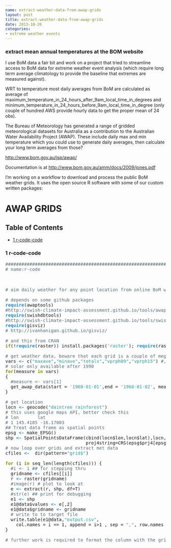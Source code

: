 ```yaml
---
name: extract-weather-data-from-awap-grids
layout: post
title: extract-weather-data-from-awap-grids
date: 2013-10-26
categories:
- extreme weather events
---
```


### extract mean annual temperatures at the BOM website

I use BoM data a fair bit and work on a project that tried to streamline access to BoM data for extreme weather event analysis (which require long term average climatology to provide the baseline that extremes are measured against).

WRT to temperature most daily averages from BoM are calculated as average of maximum_temperature_in_24_hours_after_9am_local_time_in_degrees and minimum_temperature_in_24_hours_before_9am_local_time_in_degree (only couple of hundred AWS provide hourly data to get the proper mean of 24 obs).

The Bureau of Meteorology has generated a range of gridded meteorological datasets for Australia as a contribution to the Australian Water Availability Project (AWAP). These include daily max and min temperature which you could use to generate daily averages, then calculate your long term averages from those?  

http://www.bom.gov.au/jsp/awap/

Documentation is at http://www.bom.gov.au/amm/docs/2009/jones.pdf


I’m working on a workflow to download and process the public BoM weather grids.
It uses the open source R software with some of our custom written packages:
<!-- <?xml version="1.0" encoding="utf-8"?> -->
<!-- <!DOCTYPE html PUBLIC "-//W3C//DTD XHTML 1.0 Strict//EN" -->
<!--                "http://www.w3.org/TR/xhtml1/DTD/xhtml1-strict.dtd"> -->
<!-- <html xmlns="http://www.w3.org/1999/xhtml" lang="en" xml:lang="en"> -->
<!-- <head> -->
<!-- <title>AWAP GRIDS </title> -->
<!-- <meta http-equiv="Content-Type" content="text/html;charset=utf-8"/> -->
<!-- <meta name="title" content="AWAP GRIDS "/> -->
<!-- <meta name="generator" content="Org-mode"/> -->
<!-- <meta name="generated" content="2013-10-26T22:31+1100"/> -->
<!-- <meta name="author" content="Ivan Hanigan"/> -->
<!-- <meta name="description" content=""/> -->
<!-- <meta name="keywords" content=""/> -->
<!-- <style type="text/css"> -->
<!--  <\!--/*-\-><![CDATA[/*><\!--*/ -->
<!--   html { font-family: Times, serif; font-size: 12pt; } -->
<!--   .title  { text-align: center; } -->
<!--   .todo   { color: red; } -->
<!--   .done   { color: green; } -->
<!--   .tag    { background-color: #add8e6; font-weight:normal } -->
<!--   .target { } -->
<!--   .timestamp { color: #bebebe; } -->
<!--   .timestamp-kwd { color: #5f9ea0; } -->
<!--   .right  {margin-left:auto; margin-right:0px;  text-align:right;} -->
<!--   .left   {margin-left:0px;  margin-right:auto; text-align:left;} -->
<!--   .center {margin-left:auto; margin-right:auto; text-align:center;} -->
<!--   p.verse { margin-left: 3% } -->
<!--   pre { -->
<!--    border: 1pt solid #AEBDCC; -->
<!--    background-color: #F3F5F7; -->
<!--    padding: 5pt; -->
<!--    font-family: courier, monospace; -->
<!--         font-size: 90%; -->
<!--         overflow:auto; -->
<!--   } -->
<!--   table { border-collapse: collapse; } -->
<!--   td, th { vertical-align: top;  } -->
<!--   th.right  { text-align:center;  } -->
<!--   th.left   { text-align:center;   } -->
<!--   th.center { text-align:center; } -->
<!--   td.right  { text-align:right;  } -->
<!--   td.left   { text-align:left;   } -->
<!--   td.center { text-align:center; } -->
<!--   dt { font-weight: bold; } -->
<!--   div.figure { padding: 0.5em; } -->
<!--   div.figure p { text-align: center; } -->
<!--   div.inlinetask { -->
<!--     padding:10px; -->
<!--     border:2px solid gray; -->
<!--     margin:10px; -->
<!--     background: #ffffcc; -->
<!--   } -->
<!--   textarea { overflow-x: auto; } -->
<!--   .linenr { font-size:smaller } -->
<!--   .code-highlighted {background-color:#ffff00;} -->
<!--   .org-info-js_info-navigation { border-style:none; } -->
<!--   #org-info-js_console-label { font-size:10px; font-weight:bold; -->
<!--                                white-space:nowrap; } -->
<!--   .org-info-js_search-highlight {background-color:#ffff00; color:#000000; -->
<!--                                  font-weight:bold; } -->
<!--   /*]]>*/-\-> -->
<!-- </style> -->
<!-- <script type="text/javascript"> -->
<!-- /* -->
<!-- @licstart  The following is the entire license notice for the -->
<!-- JavaScript code in this tag. -->

<!-- Copyright (C) 2012-2013 Free Software Foundation, Inc. -->

<!-- The JavaScript code in this tag is free software: you can -->
<!-- redistribute it and/or modify it under the terms of the GNU -->
<!-- General Public License (GNU GPL) as published by the Free Software -->
<!-- Foundation, either version 3 of the License, or (at your option) -->
<!-- any later version.  The code is distributed WITHOUT ANY WARRANTY; -->
<!-- without even the implied warranty of MERCHANTABILITY or FITNESS -->
<!-- FOR A PARTICULAR PURPOSE.  See the GNU GPL for more details. -->

<!-- As additional permission under GNU GPL version 3 section 7, you -->
<!-- may distribute non-source (e.g., minimized or compacted) forms of -->
<!-- that code without the copy of the GNU GPL normally required by -->
<!-- section 4, provided you include this license notice and a URL -->
<!-- through which recipients can access the Corresponding Source. -->


<!-- @licend  The above is the entire license notice -->
<!-- for the JavaScript code in this tag. -->
<!-- */ -->
<!-- <\!--/*-\-><![CDATA[/*><\!--*/ -->
<!--  function CodeHighlightOn(elem, id) -->
<!--  { -->
<!--    var target = document.getElementById(id); -->
<!--    if(null != target) { -->
<!--      elem.cacheClassElem = elem.className; -->
<!--      elem.cacheClassTarget = target.className; -->
<!--      target.className = "code-highlighted"; -->
<!--      elem.className   = "code-highlighted"; -->
<!--    } -->
<!--  } -->
<!--  function CodeHighlightOff(elem, id) -->
<!--  { -->
<!--    var target = document.getElementById(id); -->
<!--    if(elem.cacheClassElem) -->
<!--      elem.className = elem.cacheClassElem; -->
<!--    if(elem.cacheClassTarget) -->
<!--      target.className = elem.cacheClassTarget; -->
<!--  } -->
<!-- /*]]>*///-\-> -->
<!-- </script> -->

<!-- </head> -->
<body>

<div id="preamble">

</div>

<div id="content">
<h1 class="title">AWAP GRIDS </h1>


<div id="table-of-contents">
<h2>Table of Contents</h2>
<div id="text-table-of-contents">
<ul>
<li><a href="#sec-1">1 r-code-code</a></li>
</ul>
</div>
</div>

<div id="outline-container-1" class="outline-3">
<h3 id="sec-1"><span class="section-number-3">1</span> r-code-code</h3>
<div class="outline-text-3" id="text-1">




<pre class="src src-R"><span style="color: #586e75;">################################################################</span>
<span style="color: #586e75;"># </span><span style="color: #586e75;">name:r-code</span>



<span style="color: #586e75;"># </span><span style="color: #586e75;">aim daily weather for any point location from online BoM weather grids</span>

<span style="color: #586e75;"># </span><span style="color: #586e75;">depends on some github packages</span>
<span style="color: #268bd2; font-weight: bold;">require</span>(awaptools)
<span style="color: #586e75;">#</span><span style="color: #586e75;">http://swish-climate-impact-assessment.github.io/tools/awaptools/awaptools-downloads.html</span>
<span style="color: #268bd2; font-weight: bold;">require</span>(swishdbtools)
<span style="color: #586e75;">#</span><span style="color: #586e75;">http://swish-climate-impact-assessment.github.io/tools/swishdbtools/swishdbtools-downloads.html</span>
<span style="color: #268bd2; font-weight: bold;">require</span>(gisviz)
<span style="color: #586e75;"># </span><span style="color: #586e75;">http://ivanhanigan.github.io/gisviz/</span>

<span style="color: #586e75;"># </span><span style="color: #586e75;">and this from CRAN</span>
<span style="color: #859900; font-weight: bold;">if</span>(!<span style="color: #268bd2; font-weight: bold;">require</span>(raster)) install.packages(<span style="color: #2aa198;">'raster'</span>); <span style="color: #268bd2; font-weight: bold;">require</span>(raster)

<span style="color: #586e75;"># </span><span style="color: #586e75;">get weather data, beware that each grid is a couple of megabytes</span>
vars <span style="color: #268bd2; font-weight: bold;">&lt;-</span> c(<span style="color: #2aa198;">"maxave"</span>,<span style="color: #2aa198;">"minave"</span>,<span style="color: #2aa198;">"totals"</span>,<span style="color: #2aa198;">"vprph09"</span>,<span style="color: #2aa198;">"vprph15"</span>) <span style="color: #586e75;">#</span><span style="color: #586e75;">,"solarave") </span>
<span style="color: #586e75;"># </span><span style="color: #586e75;">solar only available after 1990</span>
<span style="color: #859900; font-weight: bold;">for</span>(measure <span style="color: #859900; font-weight: bold;">in</span> vars)
{
  <span style="color: #586e75;">#</span><span style="color: #586e75;">measure &lt;- vars[1]</span>
  get_awap_data(start = <span style="color: #2aa198;">'1960-01-01'</span>,end = <span style="color: #2aa198;">'1960-01-02'</span>, measure)
}

<span style="color: #586e75;"># </span><span style="color: #586e75;">get location</span>
locn <span style="color: #268bd2; font-weight: bold;">&lt;-</span> geocode(<span style="color: #2aa198;">"daintree rainforest"</span>)
<span style="color: #586e75;"># </span><span style="color: #586e75;">this uses google maps API, better check this</span>
<span style="color: #586e75;"># </span><span style="color: #586e75;">lon       lat</span>
<span style="color: #586e75;"># </span><span style="color: #586e75;">1 145.4185 -16.17003</span>
<span style="color: #586e75;">## </span><span style="color: #586e75;">Treat data frame as spatial points</span>
epsg <span style="color: #268bd2; font-weight: bold;">&lt;-</span> make_EPSG()
shp <span style="color: #268bd2; font-weight: bold;">&lt;-</span> SpatialPointsDataFrame(cbind(locn$lon,locn$lat),locn,
                              proj4string=CRS(epsg$prj4[epsg$code %<span style="color: #859900; font-weight: bold;">in</span>% <span style="color: #2aa198;">'4283'</span>]))
<span style="color: #586e75;"># </span><span style="color: #586e75;">now loop over grids and extract met data</span>
cfiles <span style="color: #268bd2; font-weight: bold;">&lt;-</span>  dir(pattern=<span style="color: #2aa198;">"grid$"</span>)

<span style="color: #859900; font-weight: bold;">for</span> (i <span style="color: #859900; font-weight: bold;">in</span> seq_len(length(cfiles))) {
  <span style="color: #586e75;">#</span><span style="color: #586e75;">i &lt;- 1 ## for stepping thru</span>
  gridname <span style="color: #268bd2; font-weight: bold;">&lt;-</span> cfiles[[i]]
  r <span style="color: #268bd2; font-weight: bold;">&lt;-</span> raster(gridname)
  <span style="color: #586e75;">#</span><span style="color: #586e75;">image(r) # plot to look at</span>
  e <span style="color: #268bd2; font-weight: bold;">&lt;-</span> extract(r, shp, df=T)
  <span style="color: #586e75;">#</span><span style="color: #586e75;">str(e) ## print for debugging</span>
  e1 <span style="color: #268bd2; font-weight: bold;">&lt;-</span> shp
  e1@data$values <span style="color: #268bd2; font-weight: bold;">&lt;-</span> e[,2]
  e1@data$gridname <span style="color: #268bd2; font-weight: bold;">&lt;-</span> gridname
  <span style="color: #586e75;"># </span><span style="color: #586e75;">write to to target file</span>
  write.table(e1@data,<span style="color: #2aa198;">"output.csv"</span>,
    col.names = i == 1, append = i&gt;1 , sep = <span style="color: #2aa198;">","</span>, row.names = <span style="color: #b58900;">FALSE</span>)
}

<span style="color: #586e75;"># </span><span style="color: #586e75;">further work is required to format the column with the gridname to get out the date and weather paramaters.</span>
</pre>


</div>
</div>
</div>

</body>
<!-- </html> -->
